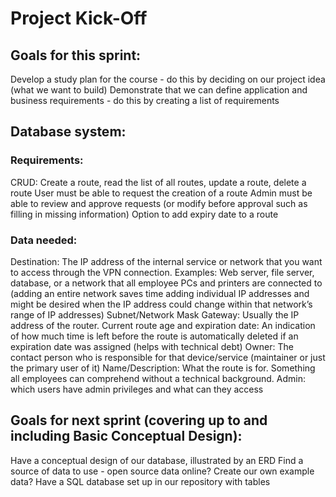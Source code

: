 # Project Kick-Off
## Goals for this sprint:
Develop a study plan for the course - do this by deciding on our project idea (what we want to build)
Demonstrate that we can define application and business requirements - do this by creating a list of requirements

## Database system:

### Requirements:
CRUD: Create a route, read the list of all routes, update a route, delete a route
User must be able to request the creation of a route
Admin must be able to review and approve requests (or modify before approval such as filling in missing information)
Option to add expiry date to a route

### Data needed:
Destination: The IP address of the internal service or network that you want to access through the VPN connection.
Examples: Web server, file server, database, or a network that all employee PCs and printers are connected to (adding an entire network saves time adding individual IP addresses and might be desired when the IP address could change within that network’s range of IP addresses)
Subnet/Network Mask
Gateway: Usually the IP address of the router.
Current route age and expiration date: An indication of how much time is left before the route is automatically deleted if an expiration date was assigned (helps with technical debt)
Owner: The contact person who is responsible for that device/service (maintainer or just the primary user of it)
Name/Description: What the route is for. Something all employees can comprehend without a technical background.
Admin: which users have admin privileges and what can they access

## Goals for next sprint (covering up to and including Basic Conceptual Design):
Have a conceptual design of our database, illustrated by an ERD
Find a source of data to use - open source data online? Create our own example data?
Have a SQL database set up in our repository with tables

